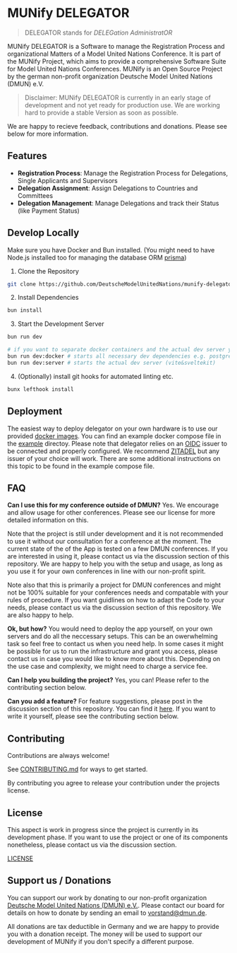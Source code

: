 # MUNify DELEGATOR

> DELEGATOR stands for _DELEGation AdministratOR_

MUNify DELEGATOR is a Software to manage the Registration Process and organizational Matters of a Model United Nations Conference. It is part of the MUNify Project, which aims to provide a comprehensive Software Suite for Model United Nations Conferences. MUNify is an Open Source Project by the german non-profit organization Deutsche Model United Nations (DMUN) e.V.

> Disclaimer: MUNify DELEGATOR is currently in an early stage of development and not yet ready for production use. We are working hard to provide a stable Version as soon as possible.

We are happy to recieve feedback, contributions and donations. Please see below for more information.

## Features

- **Registration Process**: Manage the Registration Process for Delegations, Single Applicants and Supervisors
- **Delegation Assignment**: Assign Delegations to Countries and Committees
- **Delegation Management**: Manage Delegations and track their Status (like Payment Status)

## Develop Locally

Make sure you have Docker and Bun installed. (You might need to have Node.js installed too for managing the database ORM [prisma](https://www.prisma.io/))

1. Clone the Repository

```bash
git clone https://github.com/DeutscheModelUnitedNations/munify-delegator.git
```

2. Install Dependencies

```bash
bun install
```

3. Start the Development Server

```bash
bun run dev

# if you want to separate docker containers and the actual dev server you can use
bun run dev:docker # starts all necessary dev dependencies e.g. postgres
bun run dev:server # starts the actual dev server (vite&sveltekit)
```

4. (Optionally) install git hooks for automated linting etc.

```bash
bunx lefthook install
```

## Deployment

The easiest way to deploy delegator on your own hardware is to use our provided [docker images](https://hub.docker.com/r/deutschemodelunitednations/delegator). You can find an example docker compose file in the [example](./example/) directoy. Please note that delegator relies on an [OIDC](https://auth0.com/intro-to-iam/what-is-openid-connect-oidc) issuer to be connected and properly configured. We recommend [ZITADEL](https://zitadel.com/) but any issuer of your choice will work. There are some additional instructions on this topic to be found in the example compose file.

## FAQ

**Can I use this for my conference outside of DMUN?**
Yes. We encourage and allow usage for other conferences. Please see our license for more detailed information on this.

Note that the project is still under development and it is not recommended to use it without our consultation for a conference at the moment. The current state of the of the App is tested on a few DMUN conferences. If you are interested in using it, please contact us via the discussion section of this repository. We are happy to help you with the setup and usage, as long as you use it for your own conferences in line with our non-profit spirit.

Note also that this is primarily a project for DMUN conferences and might not be 100% suitable for your conferences needs and compatable with your rules of procedure. If you want guidlines on how to adapt the Code to your needs, please contact us via the discussion section of this repository. We are also happy to help.

**Ok, but how?**
You would need to deploy the app yourself, on your own servers and do all the neccessary setups. This can be an owerwhelming task so feel free to contact us when you need help. In some cases it might be possible for us to run the infrastructure and grant you access, please contact us in case you would like to know more about this. Depending on the use case and complexity, we might need to charge a service fee.

**Can I help you building the project?**
Yes, you can! Please refer to the contributing section below.

**Can you add a feature?**
For feature suggestions, please post in the discussion section of this repository. You can find it [here](https://github.com/DeutscheModelUnitedNations/munify-delegator/discussions/categories/help-support). If you want to write it yourself, please see the contributing section below.

## Contributing

Contributions are always welcome!

See [CONTRIBUTING.md](CONTRIBUTING.md) for ways to get started.

By contributing you agree to release your contribution under the projects license.

## License

This aspect is work in progress since the project is currently in its development phase. If you want to use the project or one of its components nonetheless, please contact us via the discussion section.

[LICENSE](LICENSE)

## Support us / Donations

You can support our work by donating to our non-profit organization [Deutsche Model United Nations (DMUN) e.V.](https://dmun.de).
Please contact our board for details on how to donate by sending an email to [vorstand@dmun.de](mailto:vorstand@dmun.de).

All donations are tax deductible in Germany and we are happy to provide you with a donation receipt. The money will be used to support our development of MUNify if you don't specify a different purpose.
